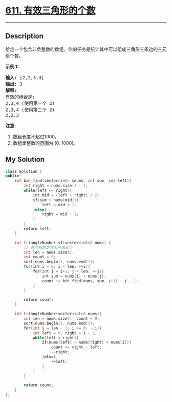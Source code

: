 # [611. 有效三角形的个数](https://leetcode-cn.com/problems/valid-triangle-number/)

---

## Description

<section>
<p>给定一个包含非负整数的数组，你的任务是统计其中可以组成三角形三条边的三元组个数。</p>
<p><strong>示例 1:</strong></p>
<pre><strong>输入:</strong> [2,2,3,4]
<strong>输出:</strong> 3
<strong>解释:</strong>
有效的组合是: 
2,3,4 (使用第一个 2)
2,3,4 (使用第二个 2)
2,2,3
</pre>
<p><strong>注意:</strong></p>
<ol>
	<li>数组长度不超过1000。</li>
	<li>数组里整数的范围为 [0, 1000]。</li>
</ol>
</section>


## My Solution

```cpp
class Solution {
public:
    int bin_find(vector<int> &nums, int sum, int left){
        int right = nums.size() - 1;
        while(left <= right){
            int mid = (left + right) / 2;
            if(sum > nums[mid]){
                left = mid + 1;
            }else{
                right = mid - 1;
            }
        }
        return left;
    }

    int triangleNumber_v1(vector<int>& nums) {
        // 两个短的之和大于第三个
        int len = nums.size();
        int count = 0;
        sort(nums.begin(), nums.end());
        for(int i = 0; i < len; ++i){
            for(int j = i+1; j < len; ++j){
                int sum = nums[i] + nums[j];
                count += bin_find(nums, sum, j+1) - j - 1;
            }
        }

        return count;
    }

    int triangleNumber(vector<int>& nums){
        int len = nums.size(), count = 0;
        sort(nums.begin(), nums.end());
        for(int i = len - 1; i >= 0; --i){
            int left = 0, right = i - 1;
            while(left < right){
                if(nums[left] + nums[right] > nums[i]){
                    count += right - left;
                    --right;
                }else{
                    ++left;
                }
            }
        }

        return count;
    }
};
```